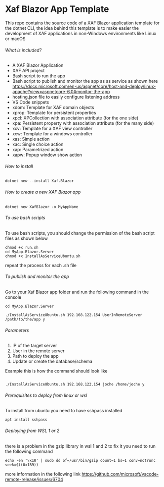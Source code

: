# Xaf Blazor App Template

This repo contains the source code of a XAF Blazor application template for the dotnet CLI, the idea behind this template is to make easier the development of XAF applications in non-Windows environments like Linux or macOS

###### What is included?
- A XAF Blazor Application
- XAF API project
- Bash script to run the app
- Bash script to publish and monitor the app as as service as shown here https://docs.microsoft.com/en-us/aspnet/core/host-and-deploy/linux-apache?view=aspnetcore-6.0#monitor-the-app
- hosting.json file to easily configure listening address
- VS Code snippets 
- xdom: Template for XAF domain objects
- xprop: Template for persistent properties
- xpcl: XPCollection with association attribute (for the one side)
- xpa: Persistent property with association attribute (for the many side)
- xcv: Template for a XAF view controller
- xcw: Template for a windows controller
- xas: Simple action
- xac: Single choice action
- xap: Parametrized action
- xapw: Popup window show action 

###### How to install

```<language>
dotnet new --install Xaf.Blazor
```

###### How to create a new XAF Blazor app

```<language>
dotnet new XafBlazor -o MyAppName
```

###### To use bash scripts
To use bash scripts, you should change the permission of the bash script files as shown below
```<language>
chmod +x run.sh
cd MyApp.Blazor.Server
chmod +x InstallAsServiceUbuntu.sh
```
repeat the process for each .sh file

###### To publish and monitor the app

Go to your Xaf Blazor app folder and run the following command in the console

```<language>
cd MyApp.Blazor.Server

./InstallAsServiceUbuntu.sh 192.168.122.154 UserInRemoteServer /path/to/the/app y

```


###### Parameters

1. IP of the target server
2. User in the remote server
3. Path to deploy the app
4. Update or create the database/schema

Example
this is how the command should look like

```<language>

./InstallAsServiceUbuntu.sh 192.168.122.154 joche /home/joche y

```

###### Prerequisites to deploy from linux or wsl

To install from ubuntu you need to have sshpass installed 

```<language>
apt install sshpass
```

###### Deploying from WSL 1 or 2
there is a problem in the gzip library in wsl 1 and 2 to fix it you need to run the following command

```<language>
echo -en '\x10' | sudo dd of=/usr/bin/gzip count=1 bs=1 conv=notrunc seek=$((0x189))
```
more information in the following link
https://github.com/microsoft/vscode-remote-release/issues/6704

